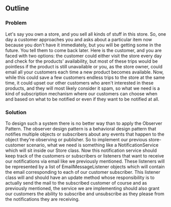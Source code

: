 ## Outline

### Problem

Let's say you own a store, and you sell all kinds of stuff in this store. So, one day a customer approaches you and asks about a particular item now because you don't have it immediately, but you will be getting some in the future. You tell them to come back later.  Here is the customer, and you are faced with two options: the customer could either visit the store every day and check for the products' availability, but most of these trips would be pointless if the product is still unavailable or you, as the store owner, could email all your customers each time a new product becomes available. Now, while this could save a few customers endless trips to the store at the same time, it could upset our other customers who aren't interested in these products, and they will most likely consider it spam, so what we need is a kind of subscription mechanism where our customers can choose when and based on what to be notified or even if they want to be notified at all.

### Solution

To design such a system there is no better way than to apply the Observer Pattern. The observer design pattern is a behavioral design pattern that notifies multiple objects or subscribers about any events that happen to the object they're observing or publisher.  So to implement our previous store-customer scenario, what we need is something like a NotificationService which will sit inside our Store class. Now this notification service should keep track of the customers or subscribers or listeners that want to receive our notifications via email like we previously mentioned. These listeners will be represented by a list of EmailMessageListener objects which will contain the email corresponding to each of our customer subscriber. This listener class will and should have an update method whose responsibility is to actually send the mail to the subscribed customer of course and as previously mentioned, the service we are implementing should also grant our customers the ability to subscribe and unsubscribe as they please from the notifications they are receiving.